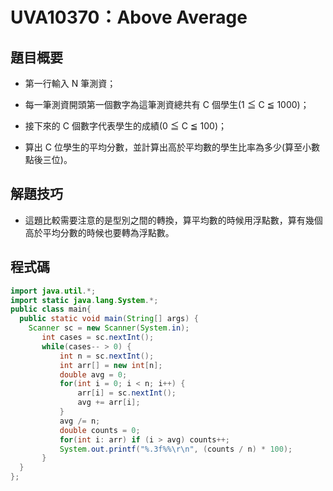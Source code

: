 # UVA10370：Above Average

## 題目概要

- 第一行輸入 N 筆測資；

- 每一筆測資開頭第一個數字為這筆測資總共有 C 個學生(1 ≦ C ≦ 1000)；

- 接下來的 C 個數字代表學生的成績(0 ≦ C ≦ 100)；

- 算出 C 位學生的平均分數，並計算出高於平均數的學生比率為多少(算至小數點後三位)。

## 解題技巧

- 這題比較需要注意的是型別之間的轉換，算平均數的時候用浮點數，算有幾個高於平均分數的時候也要轉為浮點數。

## 程式碼

```java
import java.util.*;
import static java.lang.System.*;
public class main{
  public static void main(String[] args) {
    Scanner sc = new Scanner(System.in);
       int cases = sc.nextInt();
       while(cases-- > 0) {
           int n = sc.nextInt();
           int arr[] = new int[n];
           double avg = 0;
           for(int i = 0; i < n; i++) {
               arr[i] = sc.nextInt();
               avg += arr[i];
           }
           avg /= n;
           double counts = 0;
           for(int i: arr) if (i > avg) counts++;
           System.out.printf("%.3f%%\r\n", (counts / n) * 100);
       } 
  }
};
```
